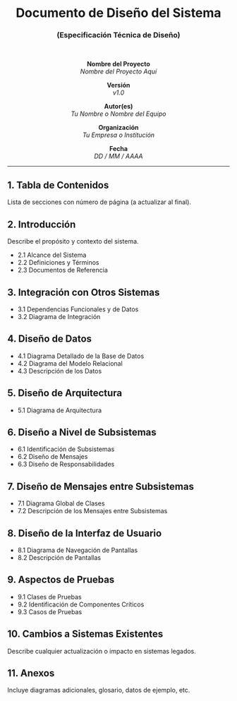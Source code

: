 <div align="center">

# Documento de Diseño del Sistema  
### (Especificación Técnica de Diseño)  

<br>

**Nombre del Proyecto**  
*Nombre del Proyecto Aquí*  

**Versión**  
*v1.0*  

**Autor(es)**  
*Tu Nombre o Nombre del Equipo*  

**Organización**  
*Tu Empresa o Institución*  

**Fecha**  
*DD / MM / AAAA*

</div>

<hr>

## 1. Tabla de Contenidos  
Lista de secciones con número de página (a actualizar al final).

## 2. Introducción  
Describe el propósito y contexto del sistema.  
- 2.1 Alcance del Sistema  
- 2.2 Definiciones y Términos  
- 2.3 Documentos de Referencia

## 3. Integración con Otros Sistemas  
- 3.1 Dependencias Funcionales y de Datos  
- 3.2 Diagrama de Integración

## 4. Diseño de Datos  
- 4.1 Diagrama Detallado de la Base de Datos  
- 4.2 Diagrama del Modelo Relacional  
- 4.3 Descripción de los Datos

## 5. Diseño de Arquitectura  
- 5.1 Diagrama de Arquitectura

## 6. Diseño a Nivel de Subsistemas  
- 6.1 Identificación de Subsistemas  
- 6.2 Diseño de Mensajes  
- 6.3 Diseño de Responsabilidades

## 7. Diseño de Mensajes entre Subsistemas  
- 7.1 Diagrama Global de Clases  
- 7.2 Descripción de los Mensajes entre Subsistemas

## 8. Diseño de la Interfaz de Usuario  
- 8.1 Diagrama de Navegación de Pantallas  
- 8.2 Descripción de Pantallas

## 9. Aspectos de Pruebas  
- 9.1 Clases de Pruebas  
- 9.2 Identificación de Componentes Críticos  
- 9.3 Casos de Pruebas

## 10. Cambios a Sistemas Existentes  
Describe cualquier actualización o impacto en sistemas legados.

## 11. Anexos  
Incluye diagramas adicionales, glosario, datos de ejemplo, etc.
